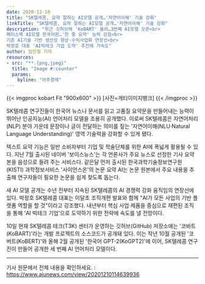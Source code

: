 ```yaml
---
date: 2020-12-10
title: "SK텔레콤, 요약 잘하는 AI모델 공개…'자연어이해' 기술 강화"
linkTitle: "SK텔레콤, 요약 잘하는 AI모델 공개…'자연어이해' 기술 강화"
description: "최근 깃허브에 'KoBART' 올려…3번째 AI모델 오픈<br>
페이스북 AI모델 한국어판…'한 줄 요약' 능력 강점<br>
기존 AI기술 기반 생산성 향상·수익사업화 연장선<br>
박정호 대표 'AI빅테크 기업 도약' 추진에 가속도"
author: 임민철 기자
resources:
- src: "**.{png,jpeg}"
  title: "Image #:counter"
  params:
    byline: "아주경제"
---
```


{{< imgproc kobart Fit "900x600" >}}
[사진=게티이미지뱅크]
{{< /imgproc >}}

SK텔레콤 연구진들이 한국어 뉴스나 문서를 읽고 고품질 요약문을 만들어내는 능력이 뛰어난 인공지능(AI) 언어처리 모델을 조용히 공개했다. 이로써 SK텔레콤은 자연어처리(NLP) 분야 가운데 문장이나 글이 전달하는 의미를 짚는 '자연어이해(NLU·Natural Language Understanding)' 영역 기술력을 강화할 수 있게 됐다.

텍스트 요약 기능은 일반 소비자부터 기업 및 학술단체를 위한 AI에 폭넓게 활용될 수 있다. 지난 7월 출시된 네이버 '보이스뉴스'는 각 언론사가 주요 뉴스로 선정한 기사 요약본을 음성으로 들려 주는 서비스다. 같은달 먼저 출시된 한국과학기술정보연구원(KISTI) 과학정보서비스 '사이언스온'의 논문 요약 AI는 논문 원본에서 주요 내용을 추출해 연구자들이 필요한 논문을 쉽게 찾도록 돕는다.

새 AI 모델 공개는 수년 전부터 지속된 SK텔레콤의 AI 경쟁력 강화 움직임의 연장선에 있다. 박정호 SK텔레콤 대표는 이달초 조직개편 발표와 함께 "AI가 모든 사업의 기반 플랫폼 역할을 할 것"이라고 강조했다. 내년부터 핵심 사업·제품을 중심으로 재편된 조직을 통해 'AI 빅테크 기업'으로 도약하기 위한 전략에 속도를 낼 전망이다.

10일 현재 SK텔레콤 테크(T3K) 센터가 운영하는 깃허브(GitHub) 저장소에는 '코바트(KoBART)'라는 개발 프로젝트의 소스코드가 공개돼 있다. 이는 작년 10월 공개된 '코버트(KoBERT)'와 올해 2월 공개된 '한국어 GPT-2(KoGPT2)'에 이어, SK텔레콤 연구진이 만들어 공개한 세 번째 AI 언어처리 모델이다.

---

기사 원문에서 전체 내용을 확인하세요. : https://www.ajunews.com/view/20201210114639936